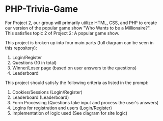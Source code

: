 # PHP-Trivia-Game

For Project 2, our group will primarily utilize HTML, CSS, and PHP to create our version of the popular game show "Who Wants to be a Millionaire?".
This satisfies topic 2 of Project 2: A popular game show.

This project is broken up into four main parts (full diagram can be seen in this repository):
  1. Login/Register
  2. Questions (10 in total)
  3. Winner/Loser page (based on user answers to the questions)
  4. Leaderboard
  
This project should satisfy the following criteria as listed in the prompt:
  1. Cookies/Sessions (Login/Register)
  2. Leaderboard (Leaderboard)
  3. Form Processing (Questions take input and process the user's answers)
  4. Logins for registration and users (Login/Register)
  5. Implementation of logic used (See diagram for site logic)
